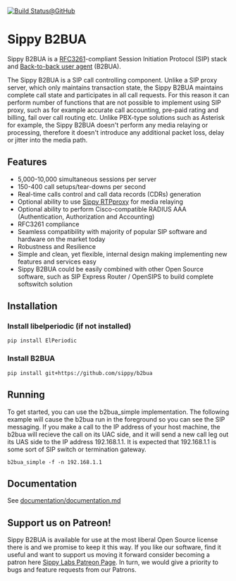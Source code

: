 [![Build Status@GitHub](https://github.com/sippy/b2bua/workflows/Check%20Python%20Wheels/badge.svg?branch=master)](https://github.com/sippy/b2bua/actions?query=branch%3Amaster++)

# Sippy B2BUA

Sippy B2BUA is a [RFC3261](https://www.ietf.org/rfc/rfc3261.txt)-compliant
Session Initiation Protocol (SIP) stack and
[Back-to-back user agent](http://en.wikipedia.org/wiki/Back-to-back_user_agent) (B2BUA).

The Sippy B2BUA is a SIP call controlling component. Unlike a SIP proxy server,
which only maintains transaction state, the Sippy B2BUA maintains complete call
state and participates in all call requests. For this reason it can perform
number of functions that are not possible to implement using SIP proxy, such as
for example accurate call accounting, pre-paid rating and billing, fail over
call routing etc. Unlike PBX-type solutions such as Asterisk for example, the
Sippy B2BUA doesn't perform any media relaying or processing, therefore it
doesn't introduce any additional packet loss, delay or jitter into the media
path. 

## Features

- 5,000-10,000 simultaneous sessions per server
- 150-400 call setups/tear-downs per second
- Real-time calls control and call data records (CDRs) generation
- Optional ability to use [Sippy RTPproxy](https://github.com/sippy/rtpproxy)
  for media relaying
- Optional ability to perform Cisco-compatible RADIUS AAA (Authentication,
  Authorization and Accounting)
- RFC3261 compliance
- Seamless compatibility with majority of popular SIP software and hardware on
  the market today
- Robustness and Resilience
- Simple and clean, yet flexible, internal design making implementing new
  features and services easy
- Sippy B2BUA could be easily combined with other Open Source software, such as
  SIP Express Router / OpenSIPS to build complete softswitch solution

## Installation

### Install libelperiodic (if not installed)

`pip install ElPeriodic`

### Install B2BUA

`pip install git+https://github.com/sippy/b2bua`

## Running

To get started, you can use the b2bua_simple implementation. The following
example will cause the b2bua run in the foreground so you can see the SIP
messaging. If you make a call to the IP address of your host machine, the b2bua
will recieve the call on its UAC side, and it will send a new call leg out its
UAS side to the IP address 192.168.1.1. It is expected that 192.168.1.1 is some
sort of SIP switch or termination gateway.

`b2bua_simple -f -n 192.168.1.1`

## Documentation

See [documentation/documentation.md](documentation/documentation.md)

## Support us on Patreon!

Sippy B2BUA is available for use at the most liberal Open Source license
there is and we promise to keep it this way. If you like our software,
find it useful and want to support us moving it forward consider
becoming a patron here [Sippy Labs Patreon Page](https://www.patreon.com/sippylabs).
In turn, we would give a priority to bugs and feature requests from our
Patrons.
